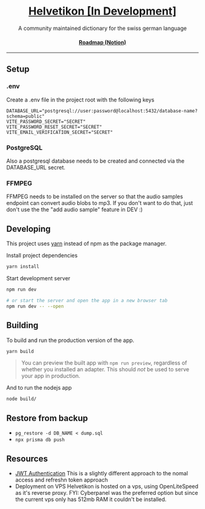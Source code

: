 <h1 align="center"><a href="https://helvetikon.org">Helvetikon [In Development]</a></h1> 
<p align="center">A community maintained dictionary for the swiss german language</p>
<h4 align="center"><a href="https://noahsalvi.notion.site/8cfe2577e735497da32e5108c95717f8?v=060ee05f640d4cb4aa589d4ef8f200f3"> Roadmap (Notion) </a></h4>


<hr>
<!-- <p align="center"><a href="docs/screenshots.md">Screenshots</a> &bull; <a href="https://github.com/varbhat/exatorrent/releases/latest">Releases</a> &bull; <a href="#features">Features</a> &bull; <a href="#installation"> Installation </a> &bull; <a href="docs/usage.md"> Usage</a> &bull; <a href="docs/docker.md">Docker</a> &bull; <a href="docs/build.md"> Build </a> &bull; <a href="LICENSE">License</a></p>
<hr> -->


## Setup

### .env

Create a .env file in the project root with the following keys

```
DATABASE_URL="postgresql://user:password@localhost:5432/database-name?schema=public"
VITE_PASSWORD_SECRET="SECRET"
VITE_PASSWORD_RESET_SECRET="SECRET"
VITE_EMAIL_VERIFICATION_SECRET="SECRET"
```

### PostgreSQL

Also a postgresql database needs to be created and connected via the DATABASE_URL secret.

### FFMPEG

FFMPEG needs to be installed on the server so that the audio samples endpoint can convert audio blobs to mp3.
If you don't want to do that, just don't use the the "add audio sample" feature in DEV :)

## Developing

This project uses [yarn](https://classic.yarnpkg.com/en/docs/install) instead of npm as the package manager.

Install project dependencies

```bash
yarn install
```

Start development server

```bash
npm run dev

# or start the server and open the app in a new browser tab
npm run dev -- --open
```

## Building

To build and run the production version of the app.

```bash
yarn build
```

> You can preview the built app with `npm run preview`, regardless of whether you installed an adapter. This should _not_ be used to serve your app in production.

And to run the nodejs app

```bash
node build/
```

## Restore from backup
- `pg_restore -d DB_NAME < dump.sql`
- `npx prisma db push`


## Resources

- [JWT Authentication](https://stackoverflow.com/a/41250085/13475809)
  This is a slightly different approach to the nomal access and refreshn token approach
- Deployment on VPS
  Helvetikon is hosted on a vps, using OpenLiteSpeed as it's reverse proxy.
  FYI: Cyberpanel was the preferred option but since the current vps only has 512mb RAM it couldn't be installed.
